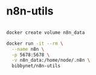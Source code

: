 # n8n-utils

```bash

docker create volume n8n_data

docker run -it --rm \
  --name n8n \
  -p 5678:5678 \
  -v n8n_data:/home/node/.n8n \
  bibbynet/n8n-utils

```
